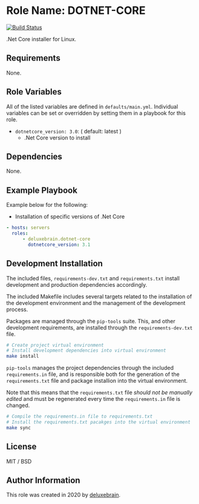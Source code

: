 # Role Name: DOTNET-CORE

[![Build Status](https://travis-ci.org/deluxebrain/ansible-role-dotnet-core.svg?branch=master)](https://travis-ci.org/deluxebrain/ansible-role-dotnet-core)

.Net Core installer for Linux.

## Requirements

None.

## Role Variables

All of the listed variables are defined in `defaults/main.yml`.
Individual variables can be set or overridden by setting them in a playbook for this role.

- `dotnetcore_version: 3.0`: ( default: latest )
  - .Net Core version to install

## Dependencies

None.

## Example Playbook

Example below for the following:

- Installation of specific versions of .Net Core

```yaml
- hosts: servers
  roles:
      - deluxebrain.dotnet-core
        dotnetcore_version: 3.1
```

## Development Installation

The included files, `requirements-dev.txt` and `requirements.txt` install development and production dependencies accordingly.

The included Makefile includes several targets related to the installation of the development environment and the management of the development process.

Packages are managed through the `pip-tools` suite. This, and other development requirements, are installed through the `requirements-dev.txt` file.

```sh
# Create project virtual environment
# Install development dependencies into virtual environment
make install
```

`pip-tools` manages the project dependencies through the included `requirements.in` file, and is responsible both for the generation of the `requirements.txt` file and package installion into the virtual environment.

Note that this means that the `requirements.txt` file *should not be manually edited* and must be regenerated every time the `requirements.in` file is changed.

```sh
# Compile the requirements.in file to requirements.txt
# Install the requirements.txt pacakges into the virtual environment
make sync
```

## License

MIT / BSD

## Author Information

This role was created in 2020 by [deluxebrain](https://www.deluxebrain.com/).
